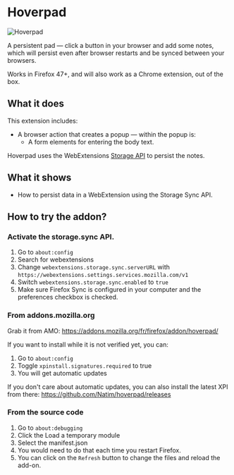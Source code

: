 # Hoverpad

![Hoverpad](https://cloud.githubusercontent.com/assets/229453/22067769/f0b61f04-dd92-11e6-8c3b-3360963144a8.png)

A persistent pad — click a button in your browser and add some notes,
which will persist even after browser restarts and be synced between
your browsers.

Works in Firefox 47+, and will also work as a Chrome extension, out of
the box.

## What it does

This extension includes:

* A browser action that creates a popup — within the popup is:
	* A form elements for entering the body text.
		
Hoverpad uses the WebExtensions
[Storage API](https://developer.mozilla.org/en-US/Add-ons/WebExtensions/API/storage)
to persist the notes.

## What it shows

* How to persist data in a WebExtension using the Storage Sync API.

## How to try the addon?

### Activate the storage.sync API.

1. Go to `about:config`
2. Search for webextensions
3. Change `webextensions.storage.sync.serverURL` with `https://webextensions.settings.services.mozilla.com/v1`
4. Switch `webextensions.storage.sync.enabled` to `true`
5. Make sure Firefox Sync is configured in your computer and the preferences checkbox is checked.

### From addons.mozilla.org

Grab it from AMO: https://addons.mozilla.org/fr/firefox/addon/hoverpad/

If you want to install while it is not verified yet, you can:

1. Go to `about:config`
2. Toggle `xpinstall.signatures.required` to true
3. You will get automatic updates

If you don't care about automatic updates, you can also install the latest XPI from there: https://github.com/Natim/hoverpad/releases

### From the source code

1. Go to `about:debugging`
2. Click the Load a temporary module
3. Select the manifest.json
4. You would need to do that each time you restart Firefox.
5. You can click on the `Refresh` button to change the files and reload the add-on.
